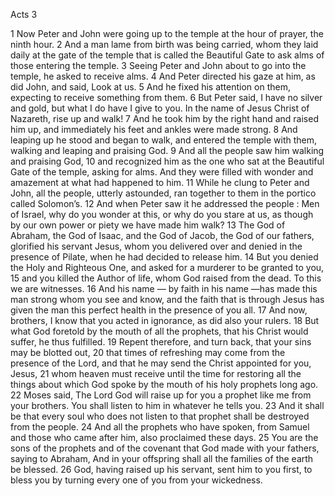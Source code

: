 Acts 3

1	Now Peter and John were going up to the temple at the hour of prayer, the ninth hour.
2	And a man lame from birth was being carried, whom they laid daily at the gate of the temple that is called the Beautiful Gate to ask alms of those entering the temple.
3	Seeing Peter and John about to go into the temple, he asked to receive alms.
4	And Peter directed his gaze at him, as did John, and said, Look at us.
5	And he fixed his attention on them, expecting to receive something from them.
6	But Peter said, I have no silver and gold, but what I do have I give to you. In the name of Jesus Christ of Nazareth, rise up and walk!
7	And he took him by the right hand and raised him up, and immediately his feet and ankles were made strong.
8	And leaping up he stood and began to walk, and entered the temple with them, walking and leaping and praising God.
9	And all the people saw him walking and praising God,
10	and recognized him as the one who sat at the Beautiful Gate of the temple, asking for alms. And they were filled with wonder and amazement at what had happened to him.
11	While he clung to Peter and John, all the people, utterly astounded, ran together to them in the portico called Solomon’s.
12	And when Peter saw it he addressed the people : Men of Israel, why do you wonder at this, or why do you stare at us, as though by our own power or piety we have made him walk?
13	The God of Abraham, the God of Isaac, and the God of Jacob, the God of our fathers, glorified his servant Jesus, whom you delivered over and denied in the presence of Pilate, when he had decided to release him.
14	But you denied the Holy and Righteous One, and asked for a murderer to be granted to you,
15	and you killed the Author of life, whom God raised from the dead. To this we are witnesses.
16	And his name — by faith in his name —has made this man strong whom you see and know, and the faith that is through Jesus has given the man this perfect health in the presence of you all.
17	And now, brothers, I know that you acted in ignorance, as did also your rulers.
18	But what God foretold by the mouth of all the prophets, that his Christ would suffer, he thus fulfilled.
19	Repent therefore, and turn back, that your sins may be blotted out,
20	that times of refreshing may come from the presence of the Lord, and that he may send the Christ appointed for you, Jesus,
21	whom heaven must receive until the time for restoring all the things about which God spoke by the mouth of his holy prophets long ago.
22	Moses said, The Lord God will raise up for you a prophet like me from your brothers. You shall listen to him in whatever he tells you.
23	And it shall be that every soul who does not listen to that prophet shall be destroyed from the people.
24	And all the prophets who have spoken, from Samuel and those who came after him, also proclaimed these days.
25	You are the sons of the prophets and of the covenant that God made with your fathers, saying to Abraham, And in your offspring shall all the families of the earth be blessed.
26	God, having raised up his servant, sent him to you first, to bless you by turning every one of you from your wickedness.


